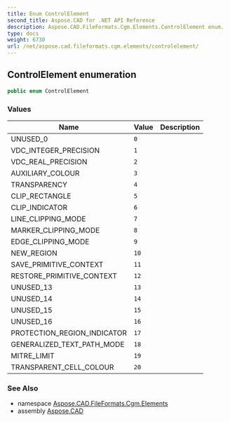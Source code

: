 ```yaml
---
title: Enum ControlElement
second_title: Aspose.CAD for .NET API Reference
description: Aspose.CAD.FileFormats.Cgm.Elements.ControlElement enum. 
type: docs
weight: 6730
url: /net/aspose.cad.fileformats.cgm.elements/controlelement/
---
```

## ControlElement enumeration

```csharp
public enum ControlElement
```

### Values

| Name | Value | Description |
| --- | --- | --- |
| UNUSED_0 | `0` |  |
| VDC_INTEGER_PRECISION | `1` |  |
| VDC_REAL_PRECISION | `2` |  |
| AUXILIARY_COLOUR | `3` |  |
| TRANSPARENCY | `4` |  |
| CLIP_RECTANGLE | `5` |  |
| CLIP_INDICATOR | `6` |  |
| LINE_CLIPPING_MODE | `7` |  |
| MARKER_CLIPPING_MODE | `8` |  |
| EDGE_CLIPPING_MODE | `9` |  |
| NEW_REGION | `10` |  |
| SAVE_PRIMITIVE_CONTEXT | `11` |  |
| RESTORE_PRIMITIVE_CONTEXT | `12` |  |
| UNUSED_13 | `13` |  |
| UNUSED_14 | `14` |  |
| UNUSED_15 | `15` |  |
| UNUSED_16 | `16` |  |
| PROTECTION_REGION_INDICATOR | `17` |  |
| GENERALIZED_TEXT_PATH_MODE | `18` |  |
| MITRE_LIMIT | `19` |  |
| TRANSPARENT_CELL_COLOUR | `20` |  |

### See Also

* namespace [Aspose.CAD.FileFormats.Cgm.Elements](../../aspose.cad.fileformats.cgm.elements/)
* assembly [Aspose.CAD](../../)


